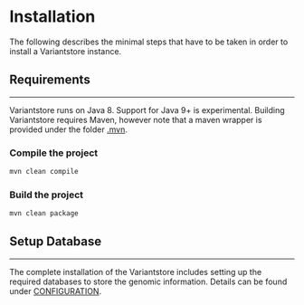 # Installation

The following describes the minimal steps that have to be taken in order to install a Variantstore instance.

## Requirements

----

Variantstore runs on Java 8. Support for Java 9+ is experimental. Building Variantstore requires Maven, however note that a maven wrapper is provided under the folder [.mvn](https://github.com/qbicsoftware/variantstore-service/tree/master/.mvn).

### Compile the project

```bash
mvn clean compile
```

### Build the project

```bash
mvn clean package
```

## Setup Database

----

The complete installation of the Variantstore includes setting up the required databases to store the genomic information. Details can be found under [CONFIGURATION](CONFIGURATION.md).
